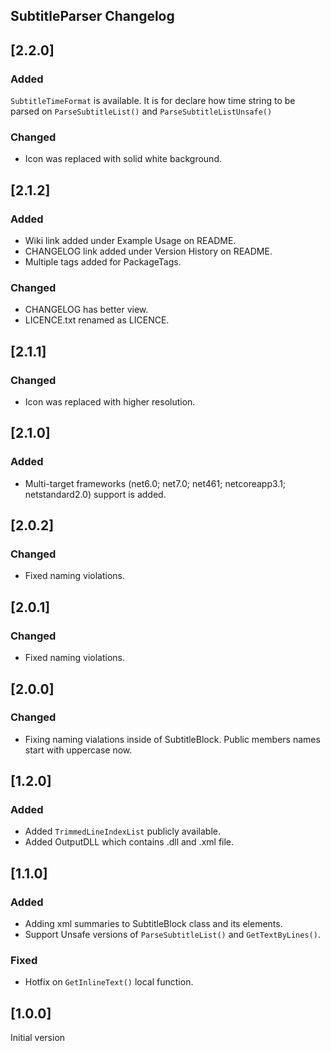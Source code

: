 ## SubtitleParser Changelog

<!--
## [Unreleased]

### Added

### Changed

### Removed
-->

## [2.2.0]

### Added
``SubtitleTimeFormat`` is available. It is for declare how time string to be parsed on ``ParseSubtitleList()`` and ``ParseSubtitleListUnsafe()``

### Changed
* Icon was replaced with solid white background.

## [2.1.2]

### Added
* Wiki link added under Example Usage on README.
* CHANGELOG link added under Version History on README.
* Multiple tags added for PackageTags.

### Changed
* CHANGELOG has better view.
* LICENCE.txt renamed as LICENCE.

## [2.1.1]

### Changed
* Icon was replaced with higher resolution.

## [2.1.0]

### Added
*  Multi-target frameworks (net6.0; net7.0; net461; netcoreapp3.1; netstandard2.0) support is added.

## [2.0.2]

### Changed
* Fixed naming violations.

## [2.0.1]

### Changed
* Fixed naming violations.

## [2.0.0]

### Changed
* Fixing naming vialations inside of SubtitleBlock. Public members names start with uppercase now.

## [1.2.0]

### Added
* Added `TrimmedLineIndexList` publicly available.
* Added OutputDLL which contains .dll and .xml file.

## [1.1.0]

### Added
 * Adding xml summaries to SubtitleBlock class and its elements. 
 * Support Unsafe versions of `ParseSubtitleList()` and `GetTextByLines()`.

### Fixed
 * Hotfix on `GetInlineText()` local function.

## [1.0.0]
Initial version
